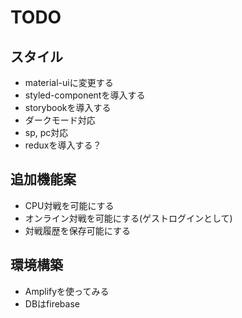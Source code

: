 # TODO
## スタイル
- material-uiに変更する
- styled-componentを導入する
- storybookを導入する
- ダークモード対応
- sp, pc対応
- reduxを導入する？

## 追加機能案
- CPU対戦を可能にする
- オンライン対戦を可能にする(ゲストログインとして)
- 対戦履歴を保存可能にする

## 環境構築
- Amplifyを使ってみる
- DBはfirebase
